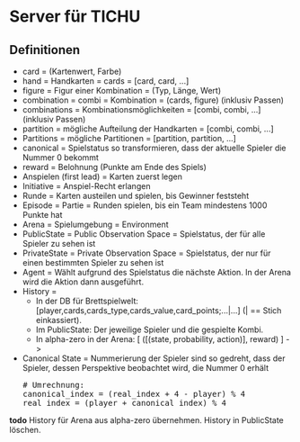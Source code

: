 # Server für TICHU

## Definitionen
- card = (Kartenwert, Farbe)
- hand = Handkarten = cards = [card, card, ...]
- figure = Figur einer Kombination = (Typ, Länge, Wert)
- combination = combi = Kombination = (cards, figure) (inklusiv Passen)
- combinations = Kombinationsmöglichkeiten = [combi, combi, ...] (inklusiv Passen)
- partition = mögliche Aufteilung der Handkarten = [combi, combi, ...]
- Partitions = mögliche Partitionen = [partition, partition, ...]
- canonical = Spielstatus so transformieren, dass der aktuelle Spieler die Nummer 0 bekommt
- reward = Belohnung (Punkte am Ende des Spiels)
- Anspielen (first lead) = Karten zuerst legen 
- Initiative = Anspiel-Recht erlangen
- Runde = Karten austeilen und spielen, bis Gewinner feststeht
- Episode = Partie = Runden spielen, bis ein Team mindestens 1000 Punkte hat 
- Arena = Spielumgebung = Environment
- PublicState = Public Observation Space = Spielstatus, der für alle Spieler zu sehen ist
- PrivateState = Private Observation Space = Spielstatus, der nur für einen bestimmten Spieler zu sehen ist
- Agent = Wählt aufgrund des Spielstatus die nächste Aktion. In der Arena wird die Aktion dann ausgeführt.
- History = 
  - In der DB für Brettspielwelt: [player,cards,cards_type,cards_value,card_points;...|...] (| == Stich einkassiert). 
  - Im PublicState: Der jeweilige Spieler und die gespielte Kombi.
  - In alpha-zero in der Arena: [ ([(state, probability, action)], reward) ] -> 
- Canonical State = Nummerierung der Spieler sind so gedreht, dass der Spieler, dessen Perspektive beobachtet wird, die Nummer 0 erhält
  <pre>
  # Umrechnung:
  canonical_index = (real_index + 4 - player) % 4
  real_index = (player + canonical_index) % 4
  </pre>
  
**todo** History für Arena aus alpha-zero übernehmen. History in PublicState löschen. 
